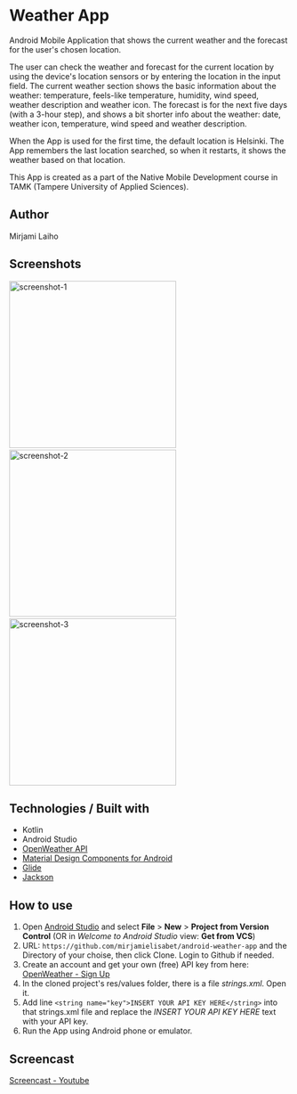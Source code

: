 # Weather App

Android Mobile Application that shows the current weather and the forecast for the user's chosen location.

The user can check the weather and forecast for the current location by using the device's location sensors or by entering the location in the input field.
The current weather section shows the basic information about the weather: temperature, feels-like temperature, humidity, wind speed, weather description and weather icon. The forecast is for the next five days (with a 3-hour step), and shows a bit shorter info about the weather: date, weather icon, temperature, wind speed and weather description.

When the App is used for the first time, the default location is Helsinki. The App remembers the last location searched, so when it restarts, it shows the weather based on that location.

This App is created as a part of the Native Mobile Development course in TAMK (Tampere University of Applied Sciences).

## Author

Mirjami Laiho

## Screenshots

<img width="300" alt="screenshot-1" src="https://user-images.githubusercontent.com/77788900/169082019-a50627a8-64a7-49e9-94b4-e50742f3bed5.jpg"> &nbsp;&nbsp;&nbsp; <img width="300" alt="screenshot-2" src="https://user-images.githubusercontent.com/77788900/169082959-8c3e6449-345c-4555-88c2-ab8c9579c92d.jpg"> &nbsp;&nbsp;&nbsp; <img width="300" alt="screenshot-3" src="https://user-images.githubusercontent.com/77788900/169083029-835cff05-41da-4bef-b527-f1677e1654f8.jpg">

## Technologies / Built with

- Kotlin
- Android Studio
- [OpenWeather API](https://openweathermap.org/api)
- [Material Design Components for Android](https://material.io/components?platform=android)
- [Glide](https://github.com/bumptech/glide)
- [Jackson](https://github.com/FasterXML/jackson)

## How to use

1. Open [Android Studio](https://developer.android.com/studio?gclid=Cj0KCQjwvqeUBhCBARIsAOdt45Zoph2Yy7bwV5HxzKvAh4S5LtfxYiG_pmeAQz0PPKTJBw0AbJwFiogaAvKaEALw_wcB&gclsrc=aw.ds) and select <b>File</b> > <b>New</b> > <b>Project from Version Control</b> (OR in <i>Welcome to Android Studio</i> view: <b>Get from VCS</b>)
2. URL:  ```https://github.com/mirjamielisabet/android-weather-app```  and the Directory of your choise, then click Clone. Login to Github if needed.
3. Create an account and get your own (free) API key from here:  [OpenWeather - Sign Up](https://home.openweathermap.org/users/sign_up)
4. In the cloned project's res/values folder, there is a file <i>strings.xml</i>. Open it.
5. Add line ```<string name="key">INSERT YOUR API KEY HERE</string>```  into that strings.xml file and replace the <i>INSERT YOUR API KEY HERE</i> text with your API key.
6. Run the App using Android phone or emulator.


## Screencast

[Screencast - Youtube](https://youtu.be/pBPSh1c-XbI)

